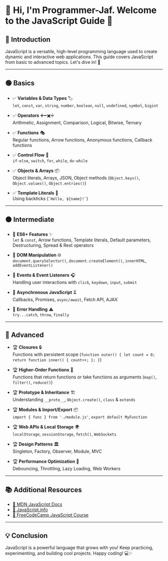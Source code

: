 # 👋 Hi, I'm Programmer-Jaf. Welcome to the JavaScript Guide 🚀

## 📜 Introduction

JavaScript is a versatile, high-level programming language used to create dynamic and interactive web applications. This guide covers JavaScript from basic to advanced topics. Let's dive in! 🌊

---

## 🟢 Basics

- ✅ **Variables & Data Types** 🏷️  
  `let`, `const`, `var`, `string`, `number`, `boolean`, `null`, `undefined`, `symbol`, `bigint`

- ✅ **Operators** ➕➖✖️➗  
  Arithmetic, Assignment, Comparison, Logical, Bitwise, Ternary

- ✅ **Functions** 🎭  
  Regular functions, Arrow functions, Anonymous functions, Callback functions

- ✅ **Control Flow** 🔄  
  `if-else`, `switch`, `for`, `while`, `do-while`

- ✅ **Objects & Arrays** 📦  
  Object literals, Arrays, JSON, Object methods (`Object.keys()`, `Object.values()`, `Object.entries()`)

- ✅ **Template Literals** 📝  
  Using backticks (`` `Hello, ${name}!` ``)

---

## 🟠 Intermediate

- 🚀 **ES6+ Features** ✨  
  `let` & `const`, Arrow functions, Template literals, Default parameters, Destructuring, Spread & Rest operators

- 🚀 **DOM Manipulation** 🌐  
  `document.querySelector()`, `document.createElement()`, `innerHTML`, `addEventListener()`

- 🚀 **Events & Event Listeners** 🎧  
  Handling user interactions with `click`, `keydown`, `input`, `submit`

- 🚀 **Asynchronous JavaScript** ⏳  
  Callbacks, Promises, `async/await`, Fetch API, AJAX

- 🚀 **Error Handling** ⚠️  
  `try...catch`, `throw`, `finally`

---

## 🔴 Advanced

- 🏆 **Closures** 🔒  
  Functions with persistent scope (`function outer() { let count = 0; return function inner() { count++; }; }`)

- 🏆 **Higher-Order Functions** 🎢  
  Functions that return functions or take functions as arguments (`map()`, `filter()`, `reduce()`)

- 🏆 **Prototype & Inheritance** 🏗️  
  Understanding `__proto__`, `Object.create()`, `class` & `extends`

- 🏆 **Modules & Import/Export** 📦  
  `import { func } from './module.js'`, `export default MyFunction`

- 🏆 **Web APIs & Local Storage** 🌍  
  `localStorage`, `sessionStorage`, `fetch()`, `WebSockets`

- 🏆 **Design Patterns** 🏛️  
  Singleton, Factory, Observer, Module, MVC

- 🏆 **Performance Optimization** 🚄  
  Debouncing, Throttling, Lazy Loading, Web Workers

---

## 📚 Additional Resources

- [📖 MDN JavaScript Docs](https://developer.mozilla.org/en-US/docs/Web/JavaScript)
- [📖 JavaScript.info](https://javascript.info/)
- [📖 FreeCodeCamp JavaScript Course](https://www.freecodecamp.org/learn/)

---

## 💡 Conclusion

JavaScript is a powerful language that grows with you! Keep practicing, experimenting, and building cool projects. Happy coding! 💻✨
